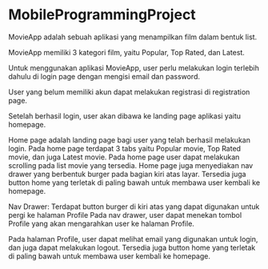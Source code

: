 # MobileProgrammingProject

MovieApp adalah sebuah aplikasi yang menampilkan film dalam bentuk list. 

MovieApp memiliki 3 kategori film, yaitu Popular, Top Rated, dan Latest.

Untuk menggunakan aplikasi MovieApp, user perlu melakukan login terlebih dahulu di login page dengan mengisi email dan password.

User yang belum memiliki akun dapat melakukan registrasi di registration page.

Setelah berhasil login, user akan dibawa ke landing page aplikasi yaitu homepage.

Home page adalah landing page bagi user yang telah berhasil melakukan login. Pada home page terdapat 3 tabs yaitu Popular movie, Top Rated movie, dan juga Latest movie.
Pada home page user dapat melakukan scrolling pada list movie yang tersedia.
Home page juga menyediakan nav drawer yang berbentuk burger pada bagian kiri atas layar.
Tersedia juga button home yang terletak di paling bawah untuk membawa user kembali ke homepage.

Nav Drawer:
Terdapat button burger di kiri atas yang dapat digunakan untuk pergi ke halaman Profile
Pada nav drawer, user dapat menekan tombol Profile yang akan mengarahkan user ke halaman Profile.

Pada halaman Profile, user dapat melihat email yang digunakan untuk login, dan juga dapat melakukan logout.
Tersedia juga button home yang terletak di paling bawah untuk membawa user kembali ke homepage.
